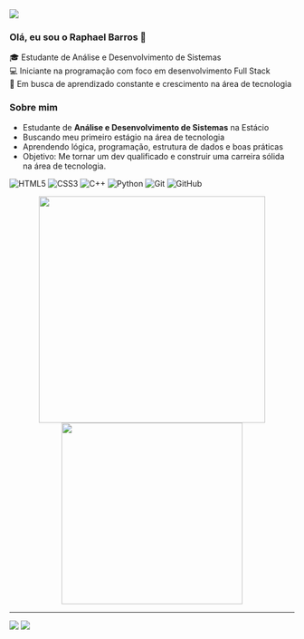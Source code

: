 <img src="https://capsule-render.vercel.app/api?type=waving&color=00000&height=150&section=header&fontColor=aaaaa" />

### Olá, eu sou o Raphael Barros 👋

🎓 Estudante de Análise e Desenvolvimento de Sistemas  
💻 Iniciante na programação com foco em desenvolvimento Full Stack  
🚀 Em busca de aprendizado constante e crescimento na área de tecnologia  

### Sobre mim

- Estudante de **Análise e Desenvolvimento de Sistemas** na Estácio  
- Buscando meu primeiro estágio na área de tecnologia  
- Aprendendo lógica, programação, estrutura de dados e boas práticas  
-  Objetivo: Me tornar um dev qualificado e construir uma carreira sólida na área de tecnologia.
 

![HTML5](https://img.shields.io/badge/HTML5-E34F26?style=for-the-badge&logo=html5&logoColor=fff)
![CSS3](https://img.shields.io/badge/CSS3-1572B6?style=for-the-badge&logo=css3&logoColor=fff)
![C++](https://img.shields.io/badge/C++-00599C?style=for-the-badge&logo=c%2B%2B&logoColor=fff)
![Python](https://img.shields.io/badge/Python-3776AB?style=for-the-badge&logo=python&logoColor=fff)
![Git](https://img.shields.io/badge/Git-F05032?style=for-the-badge&logo=git&logoColor=fff)   ![GitHub](https://img.shields.io/badge/GitHub-181717?style=for-the-badge&logo=github&logoColor=fff) 





<p align="center">
  <img src="https://github-readme-stats.vercel.app/api?username=raphaelbarross&show_icons=true&theme=radical" width="400"/>
  <img src="https://github-readme-stats.vercel.app/api/top-langs/?username=raphaelbarross&layout=compact&theme=radical" width="320"/>
</p>

---

  
 <a href = "mailto:finick021@gmail.com"><img src="https://img.shields.io/badge/-Gmail-%23333?style=for-the-badge&logo=gmail&logoColor=white" target="_blank"></a>   <a href=(https://www.linkedin.com/in/raphael-barross/) target="_blank"><img src="https://img.shields.io/badge/-LinkedIn-%230077B5?style=for-the-badge&logo=linkedin&logoColor=white" target="_blank">
    </a> 






 





